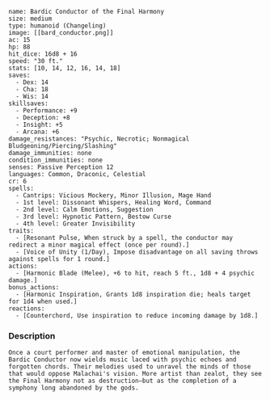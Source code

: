 ```statblock
name: Bardic Conductor of the Final Harmony
size: medium
type: humanoid (Changeling)
image: [[bard_conductor.png]]
ac: 15
hp: 88
hit_dice: 16d8 + 16
speed: "30 ft."
stats: [10, 14, 12, 16, 14, 18]
saves:
  - Dex: 14
  - Cha: 18
  - Wis: 14
skillsaves:
  - Performance: +9
  - Deception: +8
  - Insight: +5
  - Arcana: +6
damage_resistances: "Psychic, Necrotic; Nonmagical Bludgeoning/Piercing/Slashing"
damage_immunities: none
condition_immunities: none
senses: Passive Perception 12
languages: Common, Draconic, Celestial
cr: 6
spells:
  - Cantrips: Vicious Mockery, Minor Illusion, Mage Hand
  - 1st level: Dissonant Whispers, Healing Word, Command
  - 2nd level: Calm Emotions, Suggestion
  - 3rd level: Hypnotic Pattern, Bestow Curse
  - 4th level: Greater Invisibility
traits:
  - [Resonant Pulse, When struck by a spell, the conductor may redirect a minor magical effect (once per round).]
  - [Voice of Unity (1/Day), Impose disadvantage on all saving throws against spells for 1 round.]
actions:
  - [Harmonic Blade (Melee), +6 to hit, reach 5 ft., 1d8 + 4 psychic damage.]
bonus_actions:
  - [Harmonic Inspiration, Grants 1d8 inspiration die; heals target for 1d4 when used.]
reactions:
  - [Counterchord, Use inspiration to reduce incoming damage by 1d8.]
```

### Description
	Once a court performer and master of emotional manipulation, the Bardic Conductor now wields music laced with psychic echoes and forgotten chords. Their melodies used to unravel the minds of those that would oppose Malachai's vision. More artist than zealot, they see the Final Harmony not as destruction—but as the completion of a symphony long abandoned by the gods.